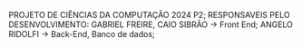 PROJETO DE CIÊNCIAS DA COMPUTAÇÃO 2024 P2;
RESPONSAVEIS PELO DESENVOLVIMENTO:
GABRIEL FREIRE, CAIO SIBRÃO -> Front End;
ANGELO RIDOLFI -> Back-End, Banco de dados;
